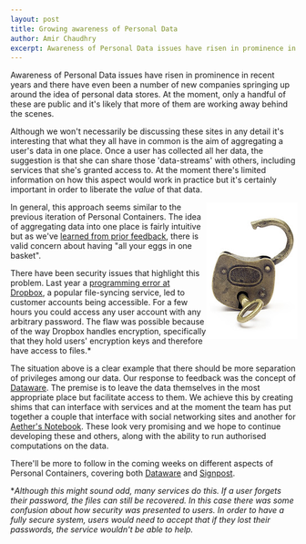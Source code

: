 ```yaml
---
layout: post
title: Growing awareness of Personal Data
author: Amir Chaudhry
excerpt: Awareness of Personal Data issues have risen in prominence in recent years and there have even been a number of new companies springing up around the idea of personal data stores.
---
```


Awareness of Personal Data issues have risen in prominence in recent years and there have even been a number of new companies springing up around the idea of personal data stores.  At the moment, only a handful of these are public and it's likely that more of them are working away behind the scenes.  

Although we won't necessarily be discussing these sites in any detail it's interesting that what they all have in common is the aim of aggregating a user's data in one place.  Once a user has collected all her data, the suggestion is that she can share those 'data-streams' with others, including services that she's granted access to.  At the moment there's limited information on how this aspect would work in practice but it's certainly important in order to liberate the *value* of that data.

<a href="http://www.flickr.com/photos/harmony19490/362527788/"><img style="float:right" img src="/images/open-padlock.png"></a>
In general, this approach seems similar to the previous iteration of Personal Containers.  The idea of aggregating data into one place is fairly intuitive but as we've [learned from prior feedback][PersConUpdate], there is valid concern about having "all your eggs in one basket".  

There have been security issues that highlight this problem.  Last year a [programming error at Dropbox][DropboxStory], a popular file-syncing service, led to customer accounts being accessible.  For a few hours you could access any user account with any arbitrary password.  The flaw was possible because of the way Dropbox handles encryption, specifically that they hold users' encryption keys and therefore have access to files.\* 

The situation above is a clear example that there should be more separation of privileges among our data.  Our response to feedback was the concept of [Dataware][Dataware].  The premise is to leave the data themselves in the most appropriate place but facilitate access to them.  We achieve this by creating shims that can interface with services and at the moment the team has put together a couple that interface with social networking sites and another for [Aether's Notebook][].  These look very promising and we hope to continue developing these and others, along with the ability to run authorised computations on the data.

There'll be more to follow in the coming weeks on different aspects of Personal Containers, covering both [Dataware][Dataware] and [Signpost][Signpost].

[PersConUpdate]: http://perscon.net/blog/2011/08/31/refresh.html
[DropboxStory]: http://www.wired.com/threatlevel/2011/06/dropbox
[Dataware]: http://perscon.net/overview/dataware.html
[Signpost]: http://perscon.net/overview/signpost.html
[Aether's Notebook]: http://perscon.net/blog/2011/09/01/aethers-notebook.html
[DropboxLeak]: http://www.google.com/search?q=dropbox%20open%20for%204%20hours

\**Although this might sound odd, many services do this.  If a user forgets their password, the files can still be recovered.  In this case there was some confusion about how security was presented to users.  In order to have a fully secure system, users would need to accept that if they lost their passwords, the service wouldn't be able to help.*